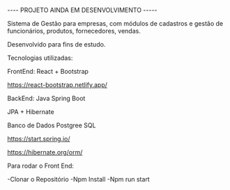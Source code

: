 ---- PROJETO AINDA EM DESENVOLVIMENTO -----

Sistema de Gestão para empresas, com módulos de cadastros e gestão de funcionários, produtos, fornecedores, vendas.

Desenvolvido para fins de estudo.

Tecnologias utilizadas:

FrontEnd:
React + Bootstrap

https://react-bootstrap.netlify.app/

BackEnd:
Java Spring Boot

JPA + Hibernate

Banco de Dados Postgree SQL

https://start.spring.io/

https://hibernate.org/orm/

Para rodar o Front End:

-Clonar o Repositório
-Npm Install
-Npm run start

